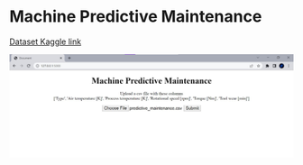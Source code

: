 # Machine Predictive Maintenance

[Dataset Kaggle link](https://www.kaggle.com/datasets/shivamb/machine-predictive-maintenance-classification)

![Screenshot1.jpg](Screenshot1.jpg)